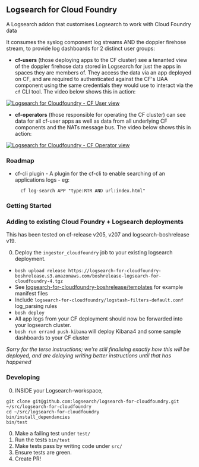 ## Logsearch for Cloud Foundry

A Logsearch addon that customises Logsearch to work with Cloud Foundry data

It consumes the syslog component log streams AND the doppler firehose stream, to provide log dashboards for 2 distinct user groups:

* **cf-users** (those deploying apps to the CF cluster) see a tenanted view of the doppler firehose data stored in Logsearch for just the apps in spaces they are members of.  They access the data via an app deployed on CF, and are required to authenticated against the CF's UAA component using the same credentials they would use to interact via the `cf` CLI tool.
The video below shows this in action:

[![Logsearch for Cloudfoundry - CF User view](https://cloud.githubusercontent.com/assets/227505/7177797/848e43a4-e421-11e4-912a-8803c1864cc1.png)](https://youtu.be/M-ODQwm98YM)

* **cf-operators** (those responsible for operating the CF cluster) can see data for all cf-user apps as well as data from all underlying CF components and the NATs message bus.
The video below shows this in action:

[![Logsearch for Cloudfoundry - CF Operator view](https://cloud.githubusercontent.com/assets/227505/7177840/d32fa890-e421-11e4-9127-dd2ce2ef36b9.png)](https://youtu.be/gWfoHCQUixM)

### Roadmap

* cf-cli plugin - A plugin for the cf-cli to enable searching of an applications logs - eg:

        cf log-search APP "type:RTR AND url:index.html"


### Getting Started

### Adding to existing Cloud Foundry + Logsearch deployments

This has been tested on cf-release v205, v207 and logsearch-boshrelease v19.

0.  Deploy the `ingestor_cloudfoundry` job to your existing logsearch deployment.

  * `bosh upload release https://logsearch-for-cloudfoundry-boshrelease.s3.amazonaws.com/boshrelease-logsearch-for-cloudfoundry-4.tgz`
  * See [logsearch-for-cloudfoundry-boshrelease/templates](https://github.com/logsearch/logsearch-for-cloudfoundry/tree/master/logsearch-for-cloudfoundry-boshrelease/templates) for example manifest files
  * Include `logsearch-for-cloudfoundry/logstash-filters-default.conf` log_parsing rules
  * `bosh deploy`
  * All app logs from your CF deployment should now be forwarded into your logsearch cluster. 
  * `bosh run errand push-kibana` will deploy Kibana4 and some sample dashboards to your CF cluster

_Sorry for the terse instructions; we're still finalising exactly how this will be deployed, and are delaying writing better instructions until that has happened_

### Developing

0. INSIDE your Logsearch-workspace,

```
git clone git@github.com:logsearch/logsearch-for-cloudfoundry.git ~/src/logsearch-for-cloudfoundry
cd ~/src/logsearch-for-cloudfoundry
bin/install_dependancies
bin/test
```

0. Make a failing test under `test/`
0. Run the tests `bin/test`
0. Make tests pass by writing code under `src/`
0. Ensure tests are green.
0. Create PR!
